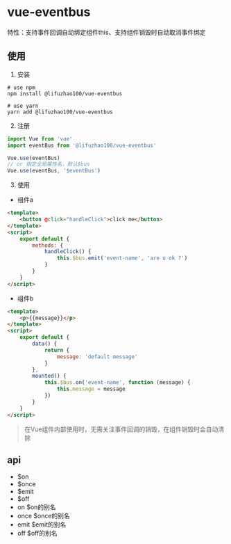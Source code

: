 # vue-eventbus
特性：支持事件回调自动绑定组件this、支持组件销毁时自动取消事件绑定
## 使用

1. 安装

```shell
# use npm
npm install @lifuzhao100/vue-eventbus

# use yarn 
yarn add @lifuzhao100/vue-eventbus
```

2. 注册

```javascript
import Vue from 'vue'
import eventBus from '@lifuzhao100/vue-eventbus'

Vue.use(eventBus)
// or 指定全局属性名，默认$bus
Vue.use(eventBus, '$eventBus')
```

3. 使用

- 组件a

```html
<template>
    <button @click="handleClick">click me</button>
</template>
<script>
    export default {
        methods: {
            handleClick() {
                this.$bus.emit('event-name', 'are u ok ?')
            }
        }
    }
</script>
```

- 组件b

```html
<template>
    <p>{{message}}</p>
</template>
<script>
    export default {
        data() {
            return {
                message: 'default message'
            }
        },
        mounted() {
            this.$bus.on('event-name', function (message) {
                this.message = message
            })
        }
    }
</script>
```
> 在Vue组件内部使用时，无需关注事件回调的销毁，在组件销毁时会自动清除

## api

- $on
- $once
- $emit
- $off
- on    $on的别名
- once  $once的别名
- emit  $emit的别名
- off   $off的别名